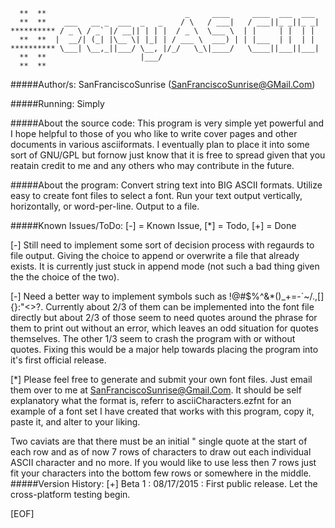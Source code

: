 ```  
  **  **                               _     ____     ____  ___  ___ 
  **  **    ___   __ _  ___  _   _    / \   / ___|   / ___||_ _||_ _|
********** / _ \ / _` |/ __|| | | |  / _ \  \___ \  | |     | |  | | 
  **  **  |  __/| (_| |\__ \| |_| | / ___ \  ___) | | |___  | |  | | 
********** \___| \__,_||___/ \__, |/_/   \_\|____/   \____||___||___|
  **  **                     |___/                                   
  **  ** 
```

#####Author/s: SanFranciscoSunrise (SanFranciscoSunrise@GMail.Com)

#####Running: Simply 

#####About the source code:
This program is very simple yet powerful and I hope helpful to those of you who like to write cover pages and other documents in various asciiformats.  I eventually plan to place it into some sort of GNU/GPL but fornow just know that it is free to spread given that you reatain credit to me and any others who may contribute in the future.

#####About the program:
Convert string text into BIG ASCII formats.  Utilize easy to create font files to select a font.  Run your text output vertically, horizontally, or word-per-line.  Output to a file.

#####Known Issues/ToDo:
[-] = Known Issue, [*] = Todo, [+] = Done

[-]  Still need to implement some sort of decision process with regaurds to file output. Giving the choice to append or overwrite a file that already exists.  It is currently just stuck in append mode (not such a bad thing given the the choice of the two).

[-]  Need a better way to implement symbols such as !@#$%^&*()_+=-`~/.,[]{}:"<>?.  Currently about 2/3 of them can be implemented into the font file directly but about 2/3 of those seem to need quotes around the phrase for them to print out without an error, which leaves an odd situation for quotes themselves.  The other 1/3 seem  to crash the program with or without quotes.  Fixing this would be a major help towards placing the program into it's first official release.

[*]  Please feel free to generate and submit your own font files.  Just email them over to me at SanFranciscoSunrise@Gmail.Com.  It should be self explanatory what the format is, referr to asciiCharacters.ezfnt for an example of a font set I have created that works with this program, copy it, paste it, and alter to your liking.

Two caviats are that there must be an initial " single quote at the start of each row and as of now 7 rows of characters to draw out each individual ASCII character and no more.  If you would like to use less then 7 rows just fit your characters into the bottom few rows or somewhere in the middle.
#####Version History:
[+] Beta 1 : 08/17/2015 : First public release.  Let the cross-platform testing begin.

[EOF]
